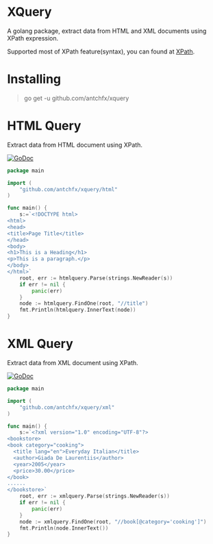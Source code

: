 XQuery
====
A golang package, extract data from HTML and XML documents using XPath expression.

Supported most of XPath feature(syntax), you can found at [XPath](https://github.com/antchfx/xpath).

Installing
====

> go get -u github.com/antchfx/xquery

HTML Query
===

Extract data from HTML document using XPath.

[![GoDoc](https://godoc.org/github.com/antchfx/xquery/html?status.svg)](https://godoc.org/github.com/antchfx/xquery/html)

```go
package main

import (
    "github.com/antchfx/xquery/html"	
)

func main() {
	s:=`<!DOCTYPE html>
<html>
<head>
<title>Page Title</title>
</head>
<body>
<h1>This is a Heading</h1>
<p>This is a paragraph.</p>
</body>
</html>`
	root, err := htmlquery.Parse(strings.NewReader(s))
	if err != nil {
		panic(err)
	}
	node := htmlquery.FindOne(root, "//title")
	fmt.Println(htmlquery.InnerText(node))	
}
```

XML Query
===
Extract data from XML document using XPath.

[![GoDoc](https://godoc.org/github.com/antchfx/xquery/xml?status.svg)](https://godoc.org/github.com/antchfx/xquery/xml)

```go
package main

import (
	"github.com/antchfx/xquery/xml"
)

func main() {
	s:=`<?xml version="1.0" encoding="UTF-8"?>
<bookstore>
<book category="cooking">
  <title lang="en">Everyday Italian</title>
  <author>Giada De Laurentiis</author>
  <year>2005</year>
  <price>30.00</price>
</book>
......
</bookstore>`
	root, err := xmlquery.Parse(strings.NewReader(s))
	if err != nil {
		panic(err)
	}
	node := xmlquery.FindOne(root, "//book[@category='cooking']")
	fmt.Println(node.InnerText())
}
```
